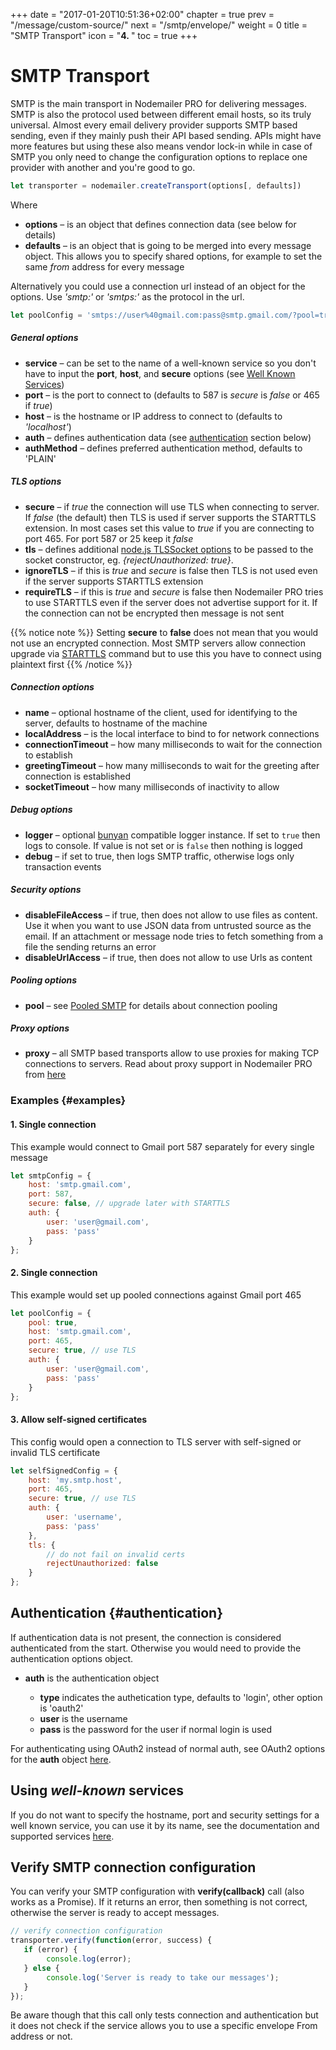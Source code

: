 +++
date = "2017-01-20T10:51:36+02:00"
chapter = true
prev = "/message/custom-source/"
next = "/smtp/envelope/"
weight = 0
title = "SMTP Transport"
icon = "<b>4. </b>"
toc = true
+++

# SMTP Transport

SMTP is the main transport in Nodemailer PRO for delivering messages. SMTP is also the protocol used between different email hosts, so its truly universal. Almost every email delivery provider supports SMTP based sending, even if they mainly push their API based sending. APIs might have more features but using these also means vendor lock-in while in case of SMTP you only need to change the configuration options to replace one provider with another and you're good to go.

```javascript
let transporter = nodemailer.createTransport(options[, defaults])
```

Where

  - **options** – is an object that defines connection data (see below for details)
  - **defaults** – is an object that is going to be merged into every message object. This allows you to specify shared options, for example to set the same *from* address for every message

Alternatively you could use a connection url instead of an object for the options. Use *'smtp:'* or *'smtps:'* as the protocol in the url.

```javascript
let poolConfig = 'smtps://user%40gmail.com:pass@smtp.gmail.com/?pool=true';
```

##### General options

  - **service** – can be set to the name of a well-known service so you don't have to input the **port**, **host**, and **secure** options (see [Well Known Services](/smtp/well-known/))
  - **port** – is the port to connect to (defaults to 587 is *secure* is *false* or 465 if *true*)
  - **host** – is the hostname or IP address to connect to (defaults to *'localhost'*)
  - **auth** – defines authentication data (see [authentication](#authentication) section below)
  - **authMethod** – defines preferred authentication method, defaults to 'PLAIN'

##### TLS options

  - **secure** – if *true* the connection will use TLS when connecting to server. If *false* (the default) then TLS is used if server supports the STARTTLS extension. In most cases set this value to *true* if you are connecting to port 465. For port 587 or 25 keep it *false*
  - **tls** – defines additional [node.js TLSSocket options](https://nodejs.org/api/tls.html#tls_class_tls_tlssocket) to be passed to the socket constructor, eg. _{rejectUnauthorized: true}_.
  - **ignoreTLS** – if this is *true* and *secure* is false then TLS is not used even if the server supports STARTTLS extension
  - **requireTLS** – if this is *true* and *secure* is false then Nodemailer PRO tries to use STARTTLS even if the server does not advertise support for it. If the connection can not be encrypted then message is not sent

{{% notice note %}}
Setting **secure** to **false** does not mean that you would not use an encrypted connection. Most SMTP servers allow connection upgrade via [STARTTLS](https://tools.ietf.org/html/rfc3207#section-2) command but to use this you have to connect using plaintext first
{{% /notice %}}

##### Connection options

  - **name** – optional hostname of the client, used for identifying to the server, defaults to hostname of the machine
  - **localAddress** – is the local interface to bind to for network connections
  - **connectionTimeout** – how many milliseconds to wait for the connection to establish
  - **greetingTimeout** – how many milliseconds to wait for the greeting after connection is established
  - **socketTimeout** – how many milliseconds of inactivity to allow

##### Debug options

  - **logger** – optional [bunyan](https://github.com/trentm/node-bunyan) compatible logger instance. If set to `true` then logs to console. If value is not set or is `false` then nothing is logged
  - **debug** – if set to true, then logs SMTP traffic, otherwise logs only transaction events

##### Security options

  - **disableFileAccess** – if true, then does not allow to use files as content. Use it when you want to use JSON data from untrusted source as the email. If an attachment or message node tries to fetch something from a file the sending returns an error
  - **disableUrlAccess** – if true, then does not allow to use Urls as content

##### Pooling options

  - **pool** – see [Pooled SMTP](/smtp/pooled/) for details about connection pooling

##### Proxy options

  - **proxy** – all SMTP based transports allow to use proxies for making TCP connections to servers. Read about proxy support in Nodemailer PRO from [here](/smtp/proxies/)

### Examples {#examples}

#### 1\. Single connection

This example would connect to Gmail port 587 separately for every single message

```javascript
let smtpConfig = {
    host: 'smtp.gmail.com',
    port: 587,
    secure: false, // upgrade later with STARTTLS
    auth: {
        user: 'user@gmail.com',
        pass: 'pass'
    }
};
```

#### 2\. Single connection

This example would set up pooled connections against Gmail port 465

```javascript
let poolConfig = {
    pool: true,
    host: 'smtp.gmail.com',
    port: 465,
    secure: true, // use TLS
    auth: {
        user: 'user@gmail.com',
        pass: 'pass'
    }
};
```

#### 3\. Allow self-signed certificates

This config would open a connection to TLS server with self-signed or invalid TLS certificate

```javascript
let selfSignedConfig = {
    host: 'my.smtp.host',
    port: 465,
    secure: true, // use TLS
    auth: {
        user: 'username',
        pass: 'pass'
    },
    tls: {
        // do not fail on invalid certs
        rejectUnauthorized: false
    }
};
```

## Authentication {#authentication}

If authentication data is not present, the connection is considered authenticated from the start. Otherwise you would need to provide the authentication options object.

- **auth** is the authentication object

  - **type** indicates the authetication type, defaults to 'login', other option is 'oauth2'
  - **user** is the username
  - **pass** is the password for the user if normal login is used

For authenticating using OAuth2 instead of normal auth, see OAuth2 options for the **auth** object [here](/smtp/oauth2/).

## Using _well-known_ services

If you do not want to specify the hostname, port and security settings for a well known service, you can use it by its name, see the documentation and supported services [here](/smtp/well-known/).

## Verify SMTP connection configuration

You can verify your SMTP configuration with **verify(callback)** call (also works as a Promise). If it returns an error, then something is not correct, otherwise the server is ready to accept messages.

```javascript
// verify connection configuration
transporter.verify(function(error, success) {
   if (error) {
        console.log(error);
   } else {
        console.log('Server is ready to take our messages');
   }
});
```

Be aware though that this call only tests connection and authentication but it does not check if the service allows you to use a specific envelope From address or not.

